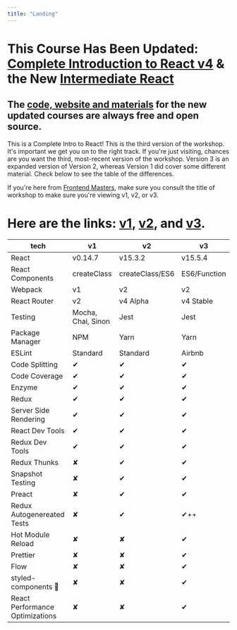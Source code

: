```yaml
---
title: "Landing"
---
```


# This Course Has Been Updated: [Complete Introduction to React v4](https://frontendmasters.com/courses/complete-react-v4/) & the New [Intermediate React](https://frontendmasters.com/courses/intermediate-react/)

## The [code, website and materials](https://btholt.github.io/complete-intro-to-react-v4/) for the new updated courses are always free and open source.

This is a Complete Intro to React! This is the third version of the workshop. It's important we get you on to the right track. If you're just visiting, chances are you want the third, most-recent version of the workshop. Version 3 is an expanded version of Version 2, whereas Version 1 did cover some different material. Check below to see the table of the differences.

If you're here from [Frontend Masters][fem], make sure you consult the title of workshop to make sure you're viewing v1, v2, or v3.

# Here are the links: [v1][v1], [v2][v2], and [v3][v3].

| tech | v1 | v2 | v3 |
| --- | --- | --- | --- |
| React | v0.14.7 | v15.3.2 | v15.5.4 |
| React Components | createClass | createClass/ES6 | ES6/Function |
| Webpack | v1 | v2 | v2 |
| React Router | v2 | v4 Alpha | v4 Stable |
| Testing | Mocha, Chai, Sinon | Jest | Jest |
| Package Manager | NPM | Yarn | Yarn |
| ESLint | Standard | Standard | Airbnb |
| Code Splitting | ✔ | ✔ | ✔ |
| Code Coverage | ✔ | ✔ | ✔ |
| Enzyme | ✔ | ✔ | ✔ |
| Redux | ✔ | ✔ | ✔ |
| Server Side Rendering | ✔ | ✔ | ✔ |
| React Dev Tools | ✔ | ✔ | ✔ |
| Redux Dev Tools | ✔ | ✔ | ✔ |
| Redux Thunks | ✘ | ✔ | ✔ |
| Snapshot Testing | ✘ | ✔ | ✔ |
| Preact | ✘ | ✔ | ✔ |
| Redux Autogenereated Tests | ✘ | ✔ | ✔++ |
| Hot Module Reload | ✘ | ✘ | ✔ |
| Prettier | ✘ | ✘ | ✔ |
| Flow | ✘ | ✘ | ✔ |
| styled-components 💅 | ✘ | ✘ | ✔ |
| React Performance Optimizations | ✘ | ✘ | ✔ |


[v1]: https://btholt.github.io/complete-intro-to-react-v1/
[v2]: https://btholt.github.io/complete-intro-to-react-v2/all.html
[v3]: ../../
[fem]: https://frontendmasters.com/
